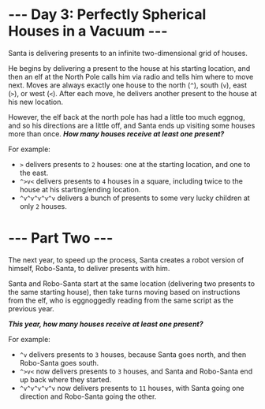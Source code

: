# --- Day 3: Perfectly Spherical Houses in a Vacuum ---

Santa is delivering presents to an infinite two-dimensional grid of houses.

He begins by delivering a present to the house at his starting location, and then an elf at the North Pole calls him via radio and tells him where to move next. Moves are always exactly one house to the north (`^`), south (`v`), east (`>`), or west (`<`). After each move, he delivers another present to the house at his new location.

However, the elf back at the north pole has had a little too much eggnog, and so his directions are a little off, and Santa ends up visiting some houses more than once. **_How many houses receive at least one present?_**

For example:

  - `>` delivers presents to `2` houses: one at the starting location, and one to the east.
  - `^>v<` delivers presents to `4` houses in a square, including twice to the house at his starting/ending location.
  - `^v^v^v^v^v` delivers a bunch of presents to some very lucky children at only `2` houses.

# --- Part Two ---

The next year, to speed up the process, Santa creates a robot version of himself, Robo-Santa, to deliver presents with him.

Santa and Robo-Santa start at the same location (delivering two presents to the same starting house), then take turns moving based on instructions from the elf, who is eggnoggedly reading from the same script as the previous year.

**_This year, how many houses receive at least one present?_**

For example:

  - `^v` delivers presents to `3` houses, because Santa goes north, and then Robo-Santa goes south.
  - `^>v<` now delivers presents to `3` houses, and Santa and Robo-Santa end up back where they started.
  - `^v^v^v^v^v` now delivers presents to `11` houses, with Santa going one direction and Robo-Santa going the other.